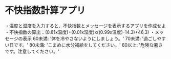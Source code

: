 # 不快指数計算アプリ　　

・温度と湿度を入力すると、不快指数とメッセージを表示するアプリを作成せよ  
・不快指数の算出：(0.81x温度)+(0.01x湿度)x((0.99x温度)-14.3)+46.3)
・メッセージの表示
	60未満:
		'体を冷やさないようにしましょう。'
	70未満:
		'過ごしやすい日です。'
	80未満:
		'こまめに水分補給をしてください。'
	80以上:
		'危険な暑さです。注意してください。'
